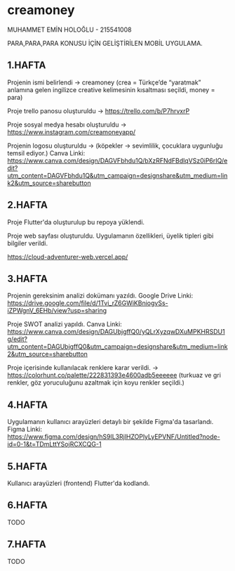 # creamoney

MUHAMMET EMİN HOLOĞLU - 215541008

PARA,PARA,PARA KONUSU İÇİN GELİŞTİRİLEN MOBİL UYGULAMA.

## 1.HAFTA

Projenin ismi belirlendi -> creamoney (crea = Türkçe’de “yaratmak” anlamına gelen ingilizce creative kelimesinin kısaltması seçildi, money = para)

Proje trello panosu oluşturuldu -> https://trello.com/b/P7hrvxrP

Proje sosyal medya hesabı oluşturuldu -> https://www.instagram.com/creamoneyapp/

Projenin logosu oluşturuldu -> (köpekler -> sevimlilik, çocuklara uygunluğu temsil ediyor.)
Canva Linki: https://www.canva.com/design/DAGVFbhdu1Q/bXzRFNdFBdlqVSz0iP6rIQ/edit?utm_content=DAGVFbhdu1Q&utm_campaign=designshare&utm_medium=link2&utm_source=sharebutton

## 2.HAFTA

Proje Flutter'da oluşturulup bu repoya yüklendi.

Proje web sayfası oluşturuldu. Uygulamanın özellikleri, üyelik tipleri gibi bilgiler verildi.

https://cloud-adventurer-web.vercel.app/

## 3.HAFTA

Projenin gereksinim analizi dokümanı yazıldı.
Google Drive Linki: https://drive.google.com/file/d/1Tvi_rZ6GWiKBniogvSs-iZPWgnV_6EHb/view?usp=sharing

Proje SWOT analizi yapıldı.
Canva Linki: https://www.canva.com/design/DAGUbjgffQ0/yQLrXyzqwDXuMPKHRSDU1g/edit?utm_content=DAGUbjgffQ0&utm_campaign=designshare&utm_medium=link2&utm_source=sharebutton

Proje içerisinde kullanılacak renklere karar verildi. -> https://colorhunt.co/palette/222831393e4600adb5eeeeee
(turkuaz ve gri renkler, göz yoruculuğunu azaltmak için koyu renkler seçildi.)

## 4.HAFTA

Uygulamanın kullanıcı arayüzleri detaylı bir şekilde Figma'da tasarlandı.
Figma Linki: https://www.figma.com/design/hS9lL3RjlHZOPlyLyEPVNF/Untitled?node-id=0-1&t=TDmLttYSojRCXCQG-1

## 5.HAFTA

Kullanıcı arayüzleri (frontend) Flutter'da kodlandı.

## 6.HAFTA

TODO

## 7.HAFTA

TODO
